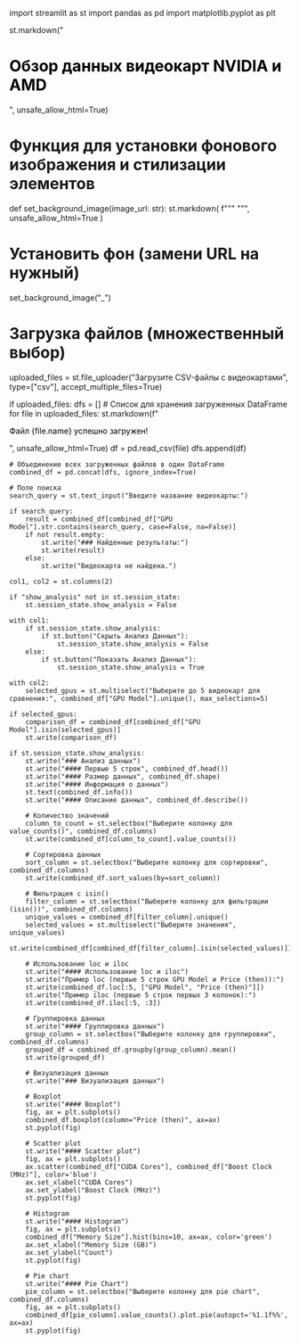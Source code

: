 import streamlit as st
import pandas as pd
import matplotlib.pyplot as plt

st.markdown("<h1 style='color: black;'>Обзор данных видеокарт NVIDIA и AMD</h1>", unsafe_allow_html=True)

# Функция для установки фонового изображения и стилизации элементов
def set_background_image(image_url: str):
    st.markdown(
        f"""
        <style>
        .stApp {{
            background: url({image_url}) no-repeat center center fixed;
            background-size: cover;
        }}
        .stTextInput {{
            background-color: black !important;
            color: white !important;
        }}
        .stSelectbox, .stMultiselect {{
            background-color: black !important;
            color: white !important;
            font-weight: bold !important;
            font-size: 18px !important;
        }}
        .stSelectbox div[role="combobox"] > div:first-child,
        .stMultiselect div[role="combobox"] > div:first-child {{
            background-color: black !important;
            color: white !important;
        }}
        .stButton > button {{
            color: white !important;
            background-color: black !important;
        }}
        .stMarkdown h3, .stMarkdown h2 {{
            color: black !important;
        }}
        .stTextInput label, .stSelectbox label, .stMultiselect label {{
            color: white !important;
        }}
        .uploadedFile {{
            color: black !important;
        }}
        </style>
        """,
        unsafe_allow_html=True
    )

# Установить фон (замени URL на нужный)
set_background_image("_")

# Загрузка файлов (множественный выбор)
uploaded_files = st.file_uploader("Загрузите CSV-файлы с видеокартами", type=["csv"], accept_multiple_files=True)

if uploaded_files:
    dfs = []  # Список для хранения загруженных DataFrame
    for file in uploaded_files:
        st.markdown(f"<p style='color: black;'>Файл {file.name} успешно загружен!</p>", unsafe_allow_html=True)
        df = pd.read_csv(file)
        dfs.append(df)

    # Объединение всех загруженных файлов в один DataFrame
    combined_df = pd.concat(dfs, ignore_index=True)

    # Поле поиска
    search_query = st.text_input("Введите название видеокарты:")

    if search_query:
        result = combined_df[combined_df["GPU Model"].str.contains(search_query, case=False, na=False)]
        if not result.empty:
            st.write("### Найденные результаты:")
            st.write(result)
        else:
            st.write("Видеокарта не найдена.")

    col1, col2 = st.columns(2)

    if "show_analysis" not in st.session_state:
        st.session_state.show_analysis = False

    with col1:
        if st.session_state.show_analysis:
            if st.button("Скрыть Анализ Данных"):
                st.session_state.show_analysis = False
        else:
            if st.button("Показать Анализ Данных"):
                st.session_state.show_analysis = True

    with col2:
        selected_gpus = st.multiselect("Выберите до 5 видеокарт для сравнения:", combined_df["GPU Model"].unique(), max_selections=5)

    if selected_gpus:
        comparison_df = combined_df[combined_df["GPU Model"].isin(selected_gpus)]
        st.write(comparison_df)

    if st.session_state.show_analysis:
        st.write("### Анализ данных")
        st.write("#### Первые 5 строк", combined_df.head())
        st.write("#### Размер данных", combined_df.shape)
        st.write("#### Информация о данных")
        st.text(combined_df.info())
        st.write("#### Описание данных", combined_df.describe())

        # Количество значений
        column_to_count = st.selectbox("Выберите колонку для value_counts()", combined_df.columns)
        st.write(combined_df[column_to_count].value_counts())

        # Сортировка данных
        sort_column = st.selectbox("Выберите колонку для сортировки", combined_df.columns)
        st.write(combined_df.sort_values(by=sort_column))

        # Фильтрация с isin()
        filter_column = st.selectbox("Выберите колонку для фильтрации (isin())", combined_df.columns)
        unique_values = combined_df[filter_column].unique()
        selected_values = st.multiselect("Выберите значения", unique_values)
        st.write(combined_df[combined_df[filter_column].isin(selected_values)])

        # Использование loc и iloc
        st.write("#### Использование loc и iloc")
        st.write("Пример loc (первые 5 строк GPU Model и Price (then)):")
        st.write(combined_df.loc[:5, ["GPU Model", "Price (then)"]])
        st.write("Пример iloc (первые 5 строк первых 3 колонок):")
        st.write(combined_df.iloc[:5, :3])

        # Группировка данных
        st.write("#### Группировка данных")
        group_column = st.selectbox("Выберите колонку для группировки", combined_df.columns)
        grouped_df = combined_df.groupby(group_column).mean()
        st.write(grouped_df)

        # Визуализация данных
        st.write("### Визуализация данных")

        # Boxplot
        st.write("#### Boxplot")
        fig, ax = plt.subplots()
        combined_df.boxplot(column="Price (then)", ax=ax)
        st.pyplot(fig)

        # Scatter plot
        st.write("#### Scatter plot")
        fig, ax = plt.subplots()
        ax.scatter(combined_df["CUDA Cores"], combined_df["Boost Clock (MHz)"], color='blue')
        ax.set_xlabel("CUDA Cores")
        ax.set_ylabel("Boost Clock (MHz)")
        st.pyplot(fig)

        # Histogram
        st.write("#### Histogram")
        fig, ax = plt.subplots()
        combined_df["Memory Size"].hist(bins=10, ax=ax, color='green')
        ax.set_xlabel("Memory Size (GB)")
        ax.set_ylabel("Count")
        st.pyplot(fig)

        # Pie chart
        st.write("#### Pie Chart")
        pie_column = st.selectbox("Выберите колонку для pie chart", combined_df.columns)
        fig, ax = plt.subplots()
        combined_df[pie_column].value_counts().plot.pie(autopct='%1.1f%%', ax=ax)
        st.pyplot(fig)
